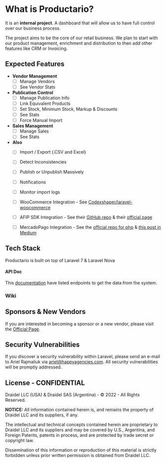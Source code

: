 # What is Productario?

It is an **internal project**. A dashboard that will allow us to have full control over our business process.

The project aims to be the core of our retail business. We plan to start with our product management, enrichment and distribution to then add other features like CRM or Invoicing.

## Expected Features

+ **Vendor Management**
    + [ ] Manage Vendors
    + [ ] See Vendor Stats
+ **Publication Control**
    + [ ] Manage Publication Info
    + [ ] Link Equivalent Products
    + [ ] Set Stock, Minimum Stock, Markup & Discounts
    + [ ] See Stats
    + [ ] Force Manual Import
+ **Sales Management**
    + [ ] Manage Sales
    + [ ] See Stats
+ **Also**
    + [ ] Import / Export (.CSV and Excel)
    + [ ] Detect Inconsistencies
    + [ ] Publish or Unpublish Massively
    + [ ] Notifications
    + [ ] Monitor import logs
    + [ ] WooCommerce Integration - See [Codexshaper/laravel-woocommerce](https://github.com/Codexshaper/laravel-woocommerce)
    + [ ] AFIP SDK Integration - See their [GitHub repo](https://github.com/AfipSDK/afip.php) & their [official page](https://afipsdk.com/)
    + [ ] MercadoPago Integration - See the [official repo for php](https://github.com/mercadopago/dx-php) & [this post in Medium](https://medium.com/@lsfiege/integrando-una-app-en-laravel-con-sdk-php-de-mercadopago-dx-php-89ea346d052d)


## Tech Stack

Productario is built on top of Laravel 7 & Laravel Nova

#### API Doc 

This [documentation](https://documenter.getpostman.com/view/3053161/TzCL8o6x) have listed endpoints to get the data from the system. 

### Wiki

## Sponsors & New Vendors

If you are interested in becoming a sponsor or a new vendor, please visit the [Official Page](https://www.bateprecios.com.ar/integracion-de-productos).

## Security Vulnerabilities

If you discover a security vulnerability within Laravel, please send an e-mail to Ariel Rajmaliuk via [ariel@happyagencies.com](mailto:ariel@happyagencies.com). All security vulnerabilities will be promptly addressed.

## License -  **CONFIDENTIAL**
Draidel LLC (USA) & Draidel SAS (Argentina) - © 2022 - All Rights Reserved.

**NOTICE:** All information contained herein is, and remains the property of Draidel LLC and its suppliers, if any. 

The intellectual and technical concepts contained
herein are proprietary to Draidel LLC and its suppliers and may be covered by U.S., Argentina, and Foreign Patents, patents in process, and are protected by trade secret or copyright law.

Dissemination of this information or reproduction of this material is strictly forbidden unless prior written permission is obtained from Draidel LLC.
